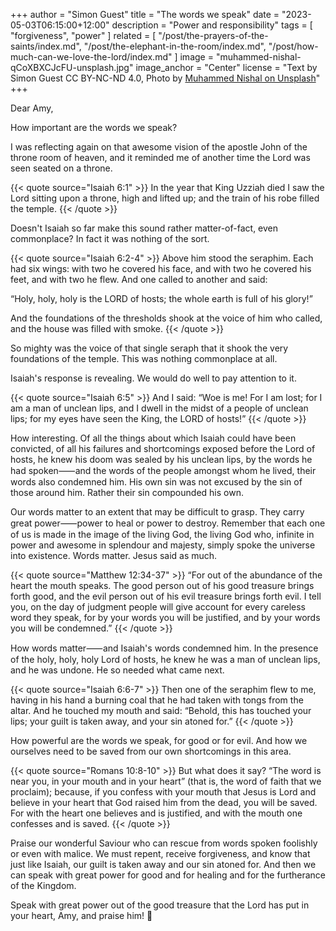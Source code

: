 +++
author = "Simon Guest"
title = "The words we speak"
date = "2023-05-03T06:15:00+12:00"
description = "Power and responsibility"
tags = [ "forgiveness", "power" ]
related = [ "/post/the-prayers-of-the-saints/index.md", "/post/the-elephant-in-the-room/index.md", "/post/how-much-can-we-love-the-lord/index.md" ]
image = "muhammed-nishal-qCoXBXCJcFU-unsplash.jpg"
image_anchor = "Center"
license = "Text by Simon Guest CC BY-NC-ND 4.0, Photo by [Muhammed Nishal on Unsplash](https://unsplash.com/photos/qCoXBXCJcFU)"
+++

Dear Amy,

How important are the words we speak?

I was reflecting again on that awesome vision of the apostle John of the throne room of heaven, and it reminded me of another time the Lord was seen seated on a throne.

{{< quote source="Isaiah 6:1" >}}
In the year that King Uzziah died I saw the Lord sitting upon a throne, high and lifted up; and the train of his robe filled the temple.
{{< /quote >}}

Doesn't Isaiah so far make this sound rather matter-of-fact, even commonplace? In fact it was nothing of the sort.

{{< quote source="Isaiah 6:2-4" >}}
Above him stood the seraphim. Each had six wings: with two he covered his face, and with two he covered his feet, and with two he flew. And one called to another and said:

“Holy, holy, holy is the LORD of hosts; the whole earth is full of his glory!”

And the foundations of the thresholds shook at the voice of him who called, and the house was filled with smoke.
{{< /quote >}}

So mighty was the voice of that single seraph that it shook the very foundations of the temple. This was nothing commonplace at all.

Isaiah's response is revealing. We would do well to pay attention to it.

{{< quote source="Isaiah 6:5" >}}
And I said: “Woe is me! For I am lost; for I am a man of unclean lips, and I dwell in the midst of a people of unclean lips; for my eyes have seen the King, the LORD of hosts!”
{{< /quote >}}

How interesting. Of all the things about which Isaiah could have been convicted, of all his failures and shortcomings exposed before the Lord of hosts, he knew his doom was sealed by his unclean lips, by the words he had spoken⸺and the words of the people amongst whom he lived, their words also condemned him. His own sin was not excused by the sin of those around him. Rather their sin compounded his own.

Our words matter to an extent that may be difficult to grasp. They carry great power⸺power to heal or power to destroy. Remember that each one of us is made in the image of the living God, the living God who, infinite in power and awesome in splendour and majesty, simply spoke the universe into existence. Words matter. Jesus said as much.

{{< quote source="Matthew 12:34-37" >}}
“For out of the abundance of the heart the mouth speaks. The good person out of his good treasure brings forth good, and the evil person out of his evil treasure brings forth evil. I tell you, on the day of judgment people will give account for every careless word they speak, for by your words you will be justified, and by your words you will be condemned.”
{{< /quote >}}

How words matter⸺and Isaiah's words condemned him. In the presence of the holy, holy, holy Lord of hosts, he knew he was a man of unclean lips, and he was undone. He so needed what came next.

{{< quote source="Isaiah 6:6-7" >}}
Then one of the seraphim flew to me, having in his hand a burning coal that he had taken with tongs from the altar. And he touched my mouth and said: “Behold, this has touched your lips; your guilt is taken away, and your sin atoned for.”
{{< /quote >}}

How powerful are the words we speak, for good or for evil. And how we ourselves need to be saved from our own shortcomings in this area.

{{< quote source="Romans 10:8-10" >}}
But what does it say? “The word is near you, in your mouth and in your heart” (that is, the word of faith that we proclaim); because, if you confess with your mouth that Jesus is Lord and believe in your heart that God raised him from the dead, you will be saved. For with the heart one believes and is justified, and with the mouth one confesses and is saved.
{{< /quote >}}

Praise our wonderful Saviour who can rescue from words spoken foolishly or even with malice. We must repent, receive forgiveness, and know that just like Isaiah, our guilt is taken away and our sin atoned for. And then we can speak with great power for good and for healing and for the furtherance of the Kingdom.

Speak with great power out of the good treasure that the Lord has put in your heart, Amy, and praise him! 🙏
